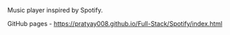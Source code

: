 Music player inspired by Spotify.

GitHub pages - https://pratyay008.github.io/Full-Stack/Spotify/index.html
